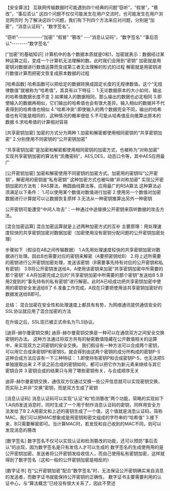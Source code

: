 【安全算法】
互联网传输数据时可能遇到四个经典的问题“窃听”，“假冒”，“篡改”，“事后否认”
这四个问题不仅仅可能发生在用户交流时，也可能发生在用户浏览网页时
为了解决这四个问题，我们有下列四个方法来应对问题，分别是“加密”，“消息认证码”，“数字签名”。

“窃听”------------“加密”
“假冒”  “篡改” ---“消息认证码”，“数字签名”
“事后否认”--------“数字签名”

[“加密”的基础知识]
计算机中的各个数据本质就是0和1，加密就表示：数据经过某种运算之后，变成一个计算机无法理解的数。此时我们会用到“密钥”
加密就是用密钥对数据进行数值运算而变成第三者无法理解的形式的过程
解密就是用密钥进行数值计算而把密文恢复成原本数据的过程

[哈希函数]
哈希函数可以把给定的数据转换成固定长度的无规律数值。这个“无规律数值”就被称为“哈希值”，其具有以下特征：
1.无论数据原本的大小如何，输出的哈希值数据长度不变
2.如果输入的数据相同，那么输出的数据也必定相同
3.即使输入的数据再相似，它们输出的哈希值也会有很大差异。输入相似的数据并不代表得到的哈希值也相似
4.“哈希冲突”:即使输入的两个数据完全不同，输出的哈希值也有可能是相同的，这种情况的概率很低
5.不可能从哈希值反向推算出原本的数据
6.求哈希值的计算相对容易

[共享密钥加密]
加密的方式分为两种
1.加密和解密都使用相同密钥的“共享密钥加密”
2.分别使用不同密钥的“公开密钥加密”

“共享密钥加密”是加密和解密都使用相同密钥的加密方式，也被称为“对称加密”
实现共享密钥加密的算法有“凯撒密码”，AES,DES，动态口令等，其中AES应用最广

[公开密钥加密]
加密和解密使用不同密钥的加密方式。加密用的密钥叫“公开密钥”，解密用的密钥是“私有密钥”
这种加密方式也被叫做“非对称加密”
实现公开密钥加密的方法有：RAS算法，椭圆曲线算法等。应用最广的RSA算法
这种算法必须满足以下条件：
1.可以使用某个数值对数值进行加密
2.使用另一个数值对加密数据进行计算就可以让数据恢复原样
3.无法从一种密钥推算出另外一种密钥

公开密钥可能遭受“中间人攻击”：一种通过中途替换公开密钥来窃听数据的攻击方法。

[混合加密运算]
混合加密运算就是上述两种加密方式的互补
主要原理：用处理速度较快的共享密钥加密对数据加密（加密使用没有密钥分配问题的公开密钥加密处理）

步骤如下（假设在AB之间传输数据）
1.A先用处理速度较快的共享密钥加密对数据进行处理。因此B也需要对应的密钥来解密（A要把密钥给B）
2.将上述所需要的密钥进行公开密钥加密处理，发送该密钥（B需要事先持有对应的公开密钥和私有密钥）
3.B将公开密钥发送给A，A使用该密钥来加密“共享密钥加密中所需要的那个密钥”
4.A将加密完成之后的“共享密钥加密中所需要的那个密钥”发送给B
5.B用2提到的“事先持有的私有密钥”进行解密。此时A已经成功把共享密钥加密中使用的密钥安全发送给B了
6.准备工作完成，A现在只要把使用该共享密钥加密好的数据发送给B即可。

总结：
混合加密在安全性和处理速度上都具有有势，为网络通讯提供通信安全的SSL协议就应用了混合加密的方法

在升级之后，SSL现已被正式命名为TLS协议。

[迪菲-赫尔曼密钥交换]
迪菲-赫尔曼密钥交换是一种可以在通信双方之间安全交换密钥的办法。
这种方法通过将双方共有的秘密数值隐藏在公开数值相关的运算中，来实现双方之间密钥的安全交换。
我们假设有一种方法可以合成两个密钥，可以用它合成来密钥P和密钥S。就会得到由这两个密钥的成分所构成的密钥P-S
这种合成方法应该有一下三种特征：
1.即使持有密钥P和合成密钥P-S，也无法把S单独提取出来
2.不该之前合成的密钥如何，都可以把它作为新元素来继续与其它密钥合并
3.密钥合成的结果只与用了哪些密钥有关，与合成顺序无关

迪菲-赫尔曼密钥交换，通信双方仅通过交换一些公开信息就可以实现密钥交换，而实际上并非“交换”密钥，而是双方生成了密钥

[消息认证码]
消息认证码可以实现“认证”和“检测篡改”两个功能，简略的实现如下
1.A向B发送消息时，同时生成了一个用于制作消息认证码的密钥，同样用安全方法发给了B
2.A用密文和上述的密钥生成了一个值，这个值就是消息认证码，简称MAC。我们可以把MAC想象成是用密钥和密文组成的字符串的“哈希值”
3.接下来，B只需要解密即可。当计算MAC时，若发现和自己收到的MAC不同，则可以发现消息的篡改

[数字签名]
数字签名不仅可以实现认证和检测篡改的功能，还可以预防“事后否认”的出现，因为数字签名是只有发信人才可以生成的
数字签名的生成使用用的是公开密钥加密。发送者将公开密钥发给收信人，而自己使用私有密钥加密，这样就得到了数字签名（这和一般的公开密钥加密是相反的）

[数字证书]
在“公开密钥加密”配合“数字签名”时，无法保证公开密钥确实来自消息的发送者，而数字证书就能保持公开密钥的正确性。
数字证书主要需要利用的认证中心，与“算法概念”已经没有很大关系了，因此不赘述


